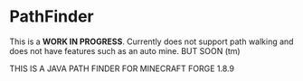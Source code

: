 # PathFinder
This is a **WORK IN PROGRESS**. Currently does not support path walking and does not have features such as an auto mine. BUT SOON (tm)

THIS IS A JAVA PATH FINDER FOR MINECRAFT FORGE 1.8.9
